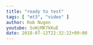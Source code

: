 ```yaml
---
title: "ready to test"
tags: [ "mt3", "video" ]
author: Rob Nugen
youtube: SvWjMK7kKuE
date: 2018-07-12T22:32:22+09:00
---
```


